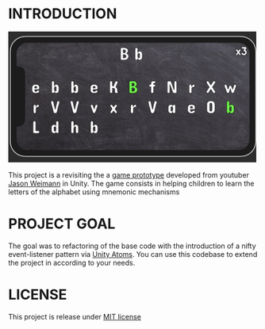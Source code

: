 # INTRODUCTION
<img src="PreviewGame/01.png" alt="preview game" width="500"/>

This project is a revisiting the a [game prototype](https://youtu.be/ZuH2f0knvh8) developed from youtuber  [Jason Weimann](https://www.youtube.com/channel/UCX_b3NNQN5bzExm-22-NVVg) in Unity. The game consists in helping children to learn the letters of the alphabet using mnemonic mechanisms

# PROJECT GOAL
The goal was to refactoring of the base code with the introduction of a nifty event-listener pattern via [Unity Atoms](https://adamramberg.github.io/unity-atoms/). You can use this  codebase to extend the project in according to your needs.

# LICENSE 
This project is release under [MIT license](licence.txt)

